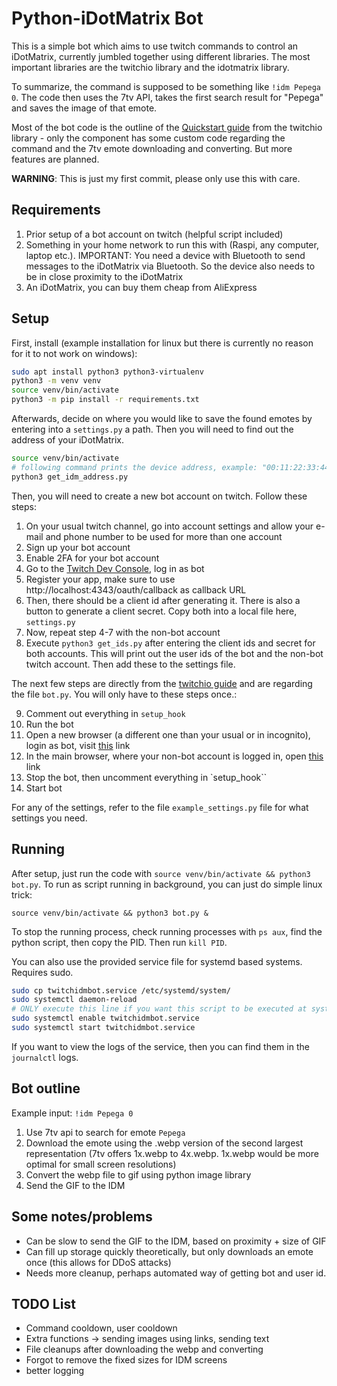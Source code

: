 # Python-iDotMatrix Bot

This is a simple bot which aims to use twitch commands to control an iDotMatrix, currently jumbled together using different libraries. The most important libraries are the twitchio library and the idotmatrix library. 

To summarize, the command is supposed to be something like `!idm Pepega 0`. The code then uses the 7tv API, takes the first search result for "Pepega" and saves the image of that emote.

Most of the bot code is the outline of the [Quickstart guide](https://twitchio.dev/en/latest/getting-started/quickstart.html) from the twitchio library - only the component has some custom code regarding the command and the 7tv emote downloading and converting. But more features are planned. 

**WARNING**: This is just my first commit, please only use this with care.

## Requirements

1. Prior setup of a bot account on twitch (helpful script included)
2. Something in your home network to run this with (Raspi, any computer, laptop etc.). IMPORTANT: You need a device with Bluetooth to send messages to the iDotMatrix via Bluetooth. So the device also needs to be in close proximity to the iDotMatrix
3. An iDotMatrix, you can buy them cheap from AliExpress

## Setup 

First, install (example installation for linux but there is currently no reason for it to not work on windows):
```bash
sudo apt install python3 python3-virtualenv
python3 -m venv venv
source venv/bin/activate
python3 -m pip install -r requirements.txt
```

Afterwards, decide on where you would like to save the found emotes by entering into a `settings.py` a path. Then you will need to find out the address of your iDotMatrix. 

```bash
source venv/bin/activate
# following command prints the device address, example: "00:11:22:33:44". 
python3 get_idm_address.py
```

Then, you will need to create a new bot account on twitch. Follow these steps:
1. On your usual twitch channel, go into account settings and allow your e-mail and phone number to be used for more than one account
2. Sign up your bot account
3. Enable 2FA for your bot account
4. Go to the [Twitch Dev Console](https://dev.twitch.tv/console), log in as bot
5. Register your app, make sure to use http://localhost:4343/oauth/callback as callback URL
6. Then, there should be a client id after generating it. There is also a button to generate a client secret. Copy both into a local file here, `settings.py`
7. Now, repeat step 4-7 with the non-bot account
8. Execute `python3 get_ids.py` after entering the client ids and secret for both accounts. This will print out the user ids of the bot and the non-bot twitch account. Then add these to the settings file.

The next few steps are directly from the [twitchio guide](https://twitchio.dev/en/latest/getting-started/quickstart.html) and are regarding the file `bot.py`. You will only have to these steps once.: 

9. Comment out everything in `setup_hook`
10. Run the bot
11. Open a new browser (a different one than your usual or in incognito), login as bot, visit [this](http://localhost:4343/oauth?scopes=user:read:chat%20user:write:chat%20user:bot) link
12. In the main browser, where your non-bot account is logged in, open [this](http://localhost:4343/oauth?scopes=channel:bot) link
13. Stop the bot, then uncomment everything in `setup_hook``
14. Start bot 

For any of the settings, refer to the file `example_settings.py` file for what settings you need.

## Running

After setup, just run the code with `source venv/bin/activate && python3 bot.py`. To run as script running in background, you can just do simple linux trick:

`source venv/bin/activate && python3 bot.py &`

To stop the running process, check running processes with `ps aux`, find the python script, then copy the PID. Then run `kill PID`.

You can also use the provided service file for systemd based systems. Requires sudo.
```bash
sudo cp twitchidmbot.service /etc/systemd/system/
sudo systemctl daemon-reload
# ONLY execute this line if you want this script to be executed at system startup! Beware that running a bot in the background may have unwanted effects
sudo systemctl enable twitchidmbot.service
sudo systemctl start twitchidmbot.service
```
If you want to view the logs of the service, then you can find them in the `journalctl` logs.

## Bot outline

Example input: `!idm Pepega 0`

1. Use 7tv api to search for emote `Pepega`
2. Download the emote using the .webp version of the second largest representation (7tv offers 1x.webp to 4x.webp. 1x.webp would be more optimal for small screen resolutions)
3. Convert the webp file to gif using python image library
4. Send the GIF to the IDM

## Some notes/problems

- Can be slow to send the GIF to the IDM, based on proximity + size of GIF
- Can fill up storage quickly theoretically, but only downloads an emote once (this allows for DDoS attacks)
- Needs more cleanup, perhaps automated way of getting bot and user id. 

## TODO List

- Command cooldown, user cooldown
- Extra functions -> sending images using links, sending text
- File cleanups after downloading the webp and converting
- Forgot to remove the fixed sizes for IDM screens
- better logging